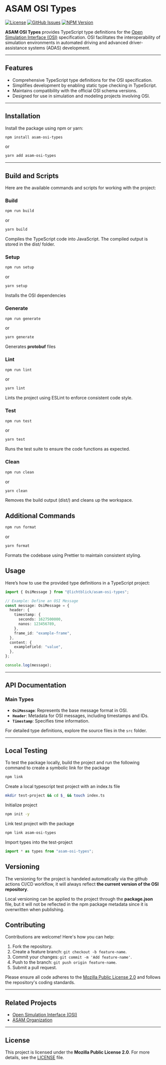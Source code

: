 # ASAM OSI Types

[![License](https://img.shields.io/badge/license-MPL--2.0-brightgreen)](https://github.com/Lichtblick-Suite/asam-osi-types/blob/main/LICENSE)
[![GitHub Issues](https://img.shields.io/github/issues/Lichtblick-Suite/asam-osi-types)](https://github.com/Lichtblick-Suite/asam-osi-types/issues)
[![NPM Version](https://img.shields.io/npm/v/@lichtblick/asam-osi-types)](https://www.npmjs.com/package/@lichtblick/asam-osi-types)

**ASAM OSI Types** provides TypeScript type definitions for the [Open Simulation Interface (OSI)](https://www.asam.net/standards/detail/osi/) specification. OSI facilitates the interoperability of simulation environments in automated driving and advanced driver-assistance systems (ADAS) development.

---

## Features

- Comprehensive TypeScript type definitions for the OSI specification.
- Simplifies development by enabling static type checking in TypeScript.
- Maintains compatibility with the official OSI schema versions.
- Designed for use in simulation and modeling projects involving OSI.

---

## Installation

Install the package using npm or yarn:

```bash
npm install asam-osi-types
```

or

```bash
yarn add asam-osi-types
```

---

## Build and Scripts

Here are the available commands and scripts for working with the project:

### Build

```bash
npm run build
```

or

```bash
yarn build
```

Compiles the TypeScript code into JavaScript. The compiled output is stored in the dist/ folder.

### Setup

```bash
npm run setup
```

or

```bash
yarn setup
```

Installs the OSI dependencies

### Generate

```bash
npm run generate
```

or

```bash
yarn generate
```

Generates **protobuf** files

### Lint

```bash
npm run lint
```

or

```bash
yarn lint
```

Lints the project using ESLint to enforce consistent code style.

### Test

```bash
npm run test
```

or

```bash
yarn test
```

Runs the test suite to ensure the code functions as expected.

### Clean

```bash
npm run clean
```

or

```bash
yarn clean
```

Removes the build output (dist/) and cleans up the workspace.

## Additional Commands

```bash
npm run format
```

or

```bash
yarn format
```

Formats the codebase using Prettier to maintain consistent styling.

## Usage

Here’s how to use the provided type definitions in a TypeScript project:

```typescript
import { OsiMessage } from "@lichtblick/asam-osi-types";

// Example: Define an OSI Message
const message: OsiMessage = {
  header: {
    timestamp: {
      seconds: 1627500000,
      nanos: 123456789,
    },
    frame_id: "example-frame",
  },
  content: {
    exampleField: "value",
  },
};

console.log(message);
```

---

## API Documentation

### Main Types

- **`OsiMessage`**: Represents the base message format in OSI.
- **`Header`**: Metadata for OSI messages, including timestamps and IDs.
- **`Timestamp`**: Specifies time information.

For detailed type definitions, explore the source files in the `src` folder.

---

## Local Testing

To test the package locally, build the project and run the following command to create a symbolic link for the package

```bash
npm link
```

Create a local typescript test project with an index.ts file

```bash
mkdir test-project && cd $_ && touch index.ts
```

Initialize project

```bash
npm init -y
```

Link test project with the package

```bash
npm link asam-osi-types
```

Import types into the test-project

```typescript
import * as types from "asam-osi-types";
```

## Versioning

The versioning for the project is handeled automatically via the github actions CI/CD workflow, it will always reflect **the current version of the OSI repository**.

Local versioning can be applied to the project through the **package.json** file, but it will not be reflected in the npm package metadata since it is overwritten when publishing.

## Contributing

Contributions are welcome! Here's how you can help:

1. Fork the repository.
2. Create a feature branch: `git checkout -b feature-name`.
3. Commit your changes: `git commit -m 'Add feature-name'`.
4. Push to the branch: `git push origin feature-name`.
5. Submit a pull request.

Please ensure all code adheres to the [Mozilla Public License 2.0](https://github.com/Lichtblick-Suite/asam-osi-types/blob/main/LICENSE) and follows the repository's coding standards.

---

## Related Projects

- [Open Simulation Interface (OSI)](https://www.asam.net/standards/detail/osi/)
- [ASAM Organization](https://www.asam.net/)

---

## License

This project is licensed under the **Mozilla Public License 2.0**. For more details, see the [LICENSE](https://github.com/Lichtblick-Suite/asam-osi-types/blob/main/LICENSE) file.
